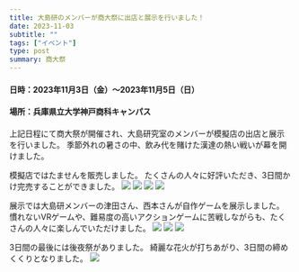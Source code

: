```yaml
---
title: 大島研のメンバーが商大祭に出店と展示を行いました！
date: 2023-11-03
subtitle: ""
tags: ["イベント"]
type: post
summary: 商大祭
---
```


#### 日時：2023年11月3日（金）～2023年11月5日（日）
#### 場所：兵庫県立大学神戸商科キャンパス

上記日程にて商大祭が開催され、大島研究室のメンバーが模擬店の出店と展示を行いました。
季節外れの暑さの中、飲み代を賭けた漢達の熱い戦いが幕を開けました。

模擬店ではたませんを販売しました。
たくさんの人々に好評いただき、3日間かけ完売することができました。
![](Tamasen_Yatai.jpg)
![](Tamasen_making.jpg)
![](Kanbai.jpg)
![](Tamasen_making2.jpg)

展示では大島研メンバーの津田さん、西本さんが自作ゲームを展示しました。
慣れないVRゲームや、難易度の高いアクションゲームに苦戦しながらも、たくさんの人々に楽しんでいただけました。
![](Tenzi.jpg)
![](VR_playing1.jpg)
![](VR_highscore.jpg)

3日間の最後には後夜祭がありました。
綺麗な花火が打ちあがり、3日間の締めくくりとなりました。
![](Kouyasai1.jpg)
